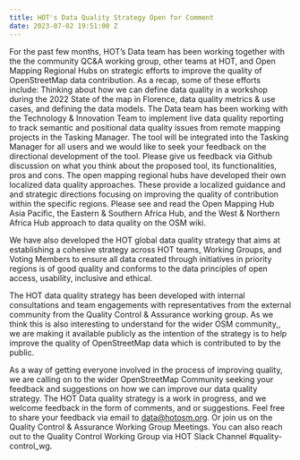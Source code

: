 ```yaml
---
title: HOT's Data Quality Strategy Open for Comment
date: 2023-07-02 19:51:00 Z
---
```


For the past few months, HOT’s Data team has been working together with the the community QC&A working group, other teams at HOT, and Open Mapping Regional Hubs on strategic efforts to improve the quality of OpenStreetMap data contribution. As a recap, some of these efforts include:
Thinking about how we can define data quality in a workshop during the 2022 State of the map in Florence, data quality metrics & use cases, and defining the data models.
The Data team has been working with the Technology & Innovation Team to implement live data quality reporting to track semantic and positional data quality issues from remote mapping projects in the Tasking Manager. The tool will be integrated into the Tasking Manager for all users and we would like to seek your feedback on the directional development of the tool. Please give us feedback via Github discussion on what you think about the proposed tool, its functionalities, pros and cons.
The open mapping regional hubs have developed their own localized data quality approaches. These provide a localized guidance and and strategic directions focusing on improving the quality of contribution within the specific regions. Please see and read the Open Mapping Hub Asia Pacific, the Eastern & Southern Africa Hub, and the West & Northern Africa Hub approach to data quality on the OSM wiki.

We have also developed the HOT global data quality strategy that aims at establishing a cohesive strategy across HOT teams, Working Groups, and Voting Members to ensure all data created through initiatives in priority regions is of good quality and conforms to the data principles of open access, usability, inclusive and ethical. 

The HOT data quality strategy has been developed with internal consultations and team engagements with representatives from the external community from the Quality Control & Assurance working group. As we think this is also interesting to understand for the wider OSM community,, we are making it available publicly as the intention of the strategy is to help improve the quality of OpenStreetMap data which is contributed to by the public.

As a way of getting everyone involved in the process of improving quality, we are calling on to the wider OpenStreetMap Community  seeking your feedback and suggestions on how we can improve our data quality strategy. The HOT Data quality strategy is a work in progress, and we welcome feedback in the form of comments, and or suggestions. Feel free to share your feedback via email to data@hotosm.org. Or join us on the Quality Control & Assurance Working Group Meetings. You can also reach out to the Quality Control Working Group via HOT Slack Channel #quality-control_wg.